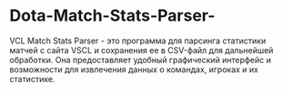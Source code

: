 # Dota-Match-Stats-Parser-
VCL Match Stats Parser - это программа для парсинга статистики матчей с сайта VSCL и сохранения ее в CSV-файл для дальнейшей обработки.  Она предоставляет удобный графический интерфейс и возможности для извлечения данных о командах, игроках и их статистике.
